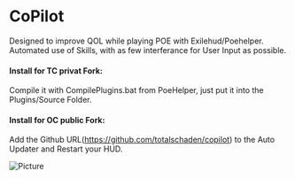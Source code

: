 # CoPilot

Designed to improve QOL while playing POE with Exilehud/Poehelper.  
Automated use of Skills, with as few interferance for User Input as possible.  
  
#### Install for TC privat Fork:  
Compile it with CompilePlugins.bat from PoeHelper, just put it into the Plugins/Source Folder.   
  
#### Install for OC public Fork:  
Add the Github URL(https://github.com/totalschaden/copilot) to the Auto Updater and Restart your HUD. 
  
  

![Picture](https://i.imgur.com/K6rfEwI.png)
